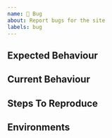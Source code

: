 ```yaml
---
name: 👾 Bug
about: Report bugs for the site
labels: bug
---
```


## Expected Behaviour
<!--- Tell us what should happen -->

## Current Behaviour
<!--- Tell us what happens instead of the expected behaviour -->

## Steps To Reproduce
<!--- Provide a link to a live example, or an unambiguous set of steps to -->
<!--- reproduce this bug. Include code to reproduce, if relevant -->

## Environments
<!--- What devices/browsers is this issue happening on? -->
